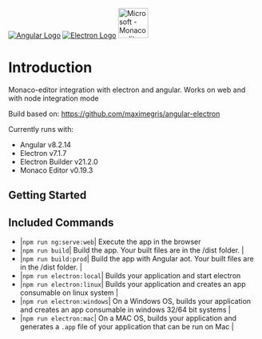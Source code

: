 [![Angular Logo](https://www.vectorlogo.zone/logos/angular/angular-icon.svg)](https://angular.io/)
[![Electron Logo](https://www.vectorlogo.zone/logos/electronjs/electronjs-icon.svg)](https://electronjs.org/)
<a href="https://microsoft.github.io/monaco-editor/">
<img alt="Microsoft - Monaco-editor" src="https://upload.wikimedia.org/wikipedia/commons/thumb/9/96/Microsoft_logo_%282012%29.svg/1920px-Microsoft_logo_%282012%29.svg.png" height="60">
</a>

# Introduction

Monaco-editor integration with electron and angular. Works on web and with node integration mode

Build based on: https://github.com/maximegris/angular-electron

Currently runs with:

- Angular v8.2.14
- Electron v7.1.7
- Electron Builder v21.2.0
- Monaco Editor  v0.19.3

## Getting Started



## Included Commands

- |`npm run ng:serve:web`| Execute the app in the browser 
- |`npm run build`| Build the app. Your built files are in the /dist folder. |
- |`npm run build:prod`| Build the app with Angular aot. Your built files are in the /dist folder. |
- |`npm run electron:local`| Builds your application and start electron
- |`npm run electron:linux`| Builds your application and creates an app consumable on linux system |
- |`npm run electron:windows`| On a Windows OS, builds your application and creates an app consumable in windows 32/64 bit systems |
- |`npm run electron:mac`|  On a MAC OS, builds your application and generates a `.app` file of your application that can be run on Mac |
